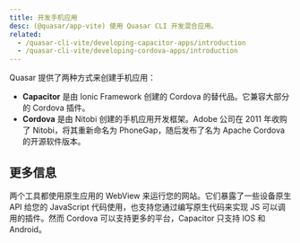 ```yaml
---
title: 开发手机应用
desc: (@quasar/app-vite) 使用 Quasar CLI 开发混合应用。
related:
  - /quasar-cli-vite/developing-capacitor-apps/introduction
  - /quasar-cli-vite/developing-cordova-apps/introduction
---
```


Quasar 提供了两种方式来创建手机应用：

* **Capacitor** 是由 Ionic Framework 创建的 Cordova 的替代品。它兼容大部分的 Cordova 插件。
* **Cordova** 是由 Nitobi 创建的手机应用开发框架。Adobe 公司在 2011 年收购了 Nitobi，将其重新命名为 PhoneGap，随后发布了名为 Apache Cordova 的开源软件版本。

## 更多信息
两个工具都使用原生应用的 WebView 来运行您的网站。它们暴露了一些设备原生 API 给您的 JavaScript 代码使用，也支持您通过编写原生代码来实现 JS 可以调用的插件。然而 Cordova 可以支持更多的平台，Capacitor 只支持 IOS 和 Android。
